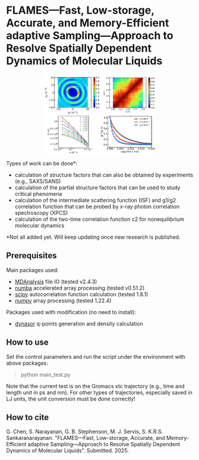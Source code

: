 # FLAMES—Fast, Low-storage, Accurate,  and Memory-Efficient adaptive Sampling—Approach to Resolve Spatially Dependent Dynamics of Molecular Liquids

<p align="center" width="100%">
    <img width="60%" src="flames.jpg">
</p>

Types of work can be done*:
- calculation of structure factors that can also be obtained by experiments (e.g., SAXS/SANS)
- calculation of the partial structure factors that can be used to study critical phenomena
- calculation of the intermediate scattering function (ISF) and g1/g2 correlation function that can be probed by x-ray photon correlation spectroscopy (XPCS)
- calculation of the two-time correlation function c2 for nonequilibrium molecular dynamics
  
*Not all added yet. Will keep updating once new research is published.

## Prerequisites
Main packages used:
- [MDAnalysis](https://www.mdanalysis.org/) file IO (tested v2.4.3)
- [numba](https://numba.pydata.org/) accelerated array processing (tested v0.51.2)
- [scipy](https://scipy.org/) autocorrelation function calculation (tested 1.8.1)
- [numpy](https://numpy.org/) array processing (tested 1.22.4)

Packages used with modification (no need to install):
- [dynasor](https://dynasor.materialsmodeling.org/) q-points generation and density calculation

## How to use
Set the control parameters and run the script under the environment with above packages:
> python main_test.py

Note that the current test is on the Gromacs xtc trajectory (e.g., time and length unit in ps and nm). For other types of trajectories, especially saved in LJ units, the unit conversion must be done correctly!

## How to cite
G. Chen, S. Narayanan, G. B. Stephenson, M. J. Servis, S. K.R.S. Sankaranarayanan. "FLAMES—Fast, Low-storage, Accurate, and Memory-Efficient adaptive Sampling—Approach to Resolve Spatially Dependent Dynamics of Molecular Liquids". Submitted. 2025.
